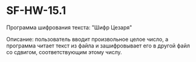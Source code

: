 # SF-HW-15.1
Программа шифрования текста: "Шифр Цезаря"

Описание: пользователь вводит произвольное целое число, а программа читает текст из файла и зашифровывает его в другой файл со сдвигом, соответствующим этому числу.
